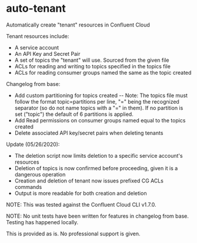 # auto-tenant
Automatically create "tenant" resources in Confluent Cloud

Tenant resources include:
- A service account
- An API Key and Secret Pair
- A set of topics the "tenant" will use. Sourced from the given file
- ACLs for reading and writing to topics specified in the topics file
- ACLs for reading consumer groups named the same as the topic created

Changelog from base:
- Add custom partitioning for topics created
-- Note: The topics file must follow the format topic=partitions per line, "=" being the recognized separator (so do not name topics with a "=" in them). If no partition is set ("topic") the default of 6 partitions is applied.
- Add Read permissions on consumer groups named equal to the topics created
- Delete associated API key/secret pairs when deleting tenants

Update (05/26/2020):
- The deletion script now limits deletion to a specific service account's resources
- Deletion of topics is now confirmed before proceeding, given it is a dangerous operation
- Creation and deletion of tenant now issues prefixed CG ACLs commands
- Output is more readable for both creation and deletion

NOTE: This was tested against the Confluent Cloud CLI v1.7.0.

NOTE: No unit tests have been written for features in changelog from base. Testing has happened locally.

This is provided as is. No professional support is given.
